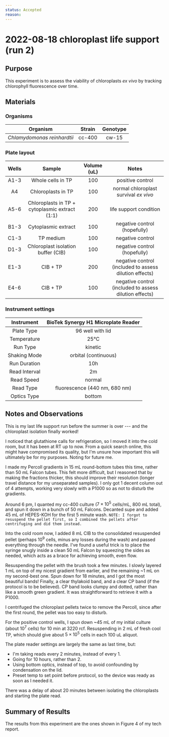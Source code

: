 ```yaml
---
status: Accepted
reason: 
---
```


# 2022-08-18 chloroplast life support (run 2)

## Purpose
This experiment is to assess the viability of chloroplasts _ex vivo_ by tracking chlorophyll fluorescence over time. 

## Materials
### Organisms
| **Organism** | **Strain** | **Genotype** |
| :--: | :--: | :--: |
| _Chlamydomonas reinhardtii_ | cc-400 | cw-15 |

### Plate layout
| **Wells** | **Sample** | **Volume (uL)** | **Notes** |
| :--: | :--: | :--: | :--: |
| A1-3 | Whole cells in TP | 100 | positive control |
| A4 | Chloroplasts in TP | 100 | normal chloroplast survival _ex vivo_ |
| A5-6 | Chloroplasts in TP + cytoplasmic extract (1:1) | 200 | life support condition |
| B1-3 | Cytoplasmic extract | 100 | negative control (hopefully) |
| C1-3 | TP medium | 100 | negative control |
| D1-3 | Chloroplast isolation buffer (CIB) | 100 | negative control (hopefully) |
| E1-3 | CIB + TP | 200 | negative control (included to assess dilution effects) |
| E4-6 | CIB + TP | 100 | negative control (included to assess dilution effects) |

### Instrument settings
| Instrument | BioTek Synergy H1 Microplate Reader |
|:--:| :--:|
| Plate Type | 96 well with lid |
| Temperature | 25°C |
| Run Type | kinetic |
| Shaking Mode | orbital (continuous) |
| Run Duration | 10h |
| Read Interval | 2m |
| Read Speed | normal |
| Read Type | fluorescence (440 nm, 680 nm) | 
| Optics Type | bottom |

## Notes and Observations
This is my last life support run before the summer is over --- and the chloroplast isolation finally worked!

I noticed that glutathione calls for refrigeration, so I moved it into the cold room, but it has been at RT up to now. From a quick search online, this might have compromised its quality, but I'm unsure how important this will ultimately be for my purposes. Noting for future me.

I made my Percoll gradients in 15 mL round-bottom tubes this time, rather than 50 mL Falcon tubes. This felt more difficult, but I reasoned that by making the fractions thicker, this should improve their resolution (longer travel distance for my unseparated samples). I only got 1 decent column out of 4 attempts, working very slowly with a P1000 so as not to disturb the gradients.

Around 6 pm, I quanted my cc-400 culture ($7 \times 10^{5}$ cells/mL, 800 mL total), and spun it down in a bunch of 50 mL Falcons. Decanted supe and added 45 mL of HEPES-KOH for the first 5 minute wash. `NOTE: I forgot to resuspend the pellet first, so I combined the pellets after centrifuging and did them instead.`

Into the cold room now, I added 8 mL CIB to the consolidated resuspended pellet (perhaps $10^9$ cells, minus any losses during the wash) and passed everything through the needle. I've found a useful trick is to place the syringe snugly inside a clean 50 mL Falcon by squeezing the sides as needed, which acts as a brace for achieving smooth, even flow.

Resuspending the pellet with the brush took a few minutes. I slowly layered 1 mL on top of my nicest gradient from earlier, and the remaining ~1 mL on my second-best one. Spun down for 18 minutes, and I got the most beautiful bands! Finally, a clear thylakoid band, and a clear CP band (if the protocol is to be believed). CP band looks clumpy and dotted, rather than like a smooth green gradient. It was straightforward to retrieve it with a P1000.

I centrifuged the chloroplast pellets twice to remove the Percoll, since after the first round, the pellet was too easy to disturb.

For the positive control wells, I spun down ~45 mL of my initial culture (about $10^7$ cells) for 10 min at 3220 rcf. Resuspending in 2 mL of fresh cool TP, which should give about $5 \times 10^5$ cells in each 100 uL aliquot.

The plate reader settings are largely the same as last time, but:
- I'm taking reads every 2 minutes, instead of every 1.
- Going for 10 hours, rather than 2.
- Using bottom optics, instead of top, to avoid confounding by condensation on the lid.
- Preset temp to set point before protocol, so the device was ready as soon as I needed it.

There was a delay of about 20 minutes between isolating the chloroplasts and starting the plate read.

## Summary of Results
The results from this experiment are the ones shown in Figure 4 of my tech report.